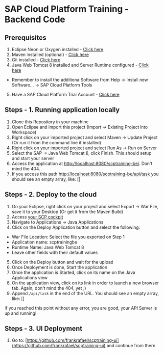 # SAP Cloud Platform Training - Backend Code

## Prerequisites
1. Eclipse Neon or Oxygen installed - [Click here](https://www.eclipse.org/downloads/?)
2. Maven installed (optional) - [Click here](https://maven.apache.org/download.cgi)
3. Git installed - [Click here](https://git-scm.com/downloads)
4. Java Web Tomcat 8 installed and Server Runtime configured - [Click here](https://tools.hana.ondemand.com/)
  * Remember to install the additiona Software from Help -> Install new Software... -> SAP Cloud Platform Tools
5. Have a SAP Cloud Platform Trial Account - [Click here](https://cloudplatform.sap.com/index.html)

## Steps - 1. Running application locally
1. Clone this Repository in your machine
2. Open Eclipse and import this project (Import -> Existing Project into Workspace)
3. Right click on your imported project and select Maven -> Update Project (Or run it from the command line if installed)
4. Right click on your imported project and select Run As -> Run on Server
5. Select the SAP -> Java Web Tomcat 8, click Finish. This should setup and start your server
5. Access the application at [http://localhost:8080/scptraining-be/](http://localhost:8080/scptraining-be/). Don't mind the 404.
6. If you access this path [http://localhost:8080/scptraining-be/api/task](http://localhost:8080/scptraining-be/api/task) you should see an empty array, like: []
 
## Steps - 2. Deploy to the cloud
1. On your Eclipse, right click on your project and select Export -> War File, save it to your Desktop (Or get it from the Maven Build)
2. Access [your SCP cockpit](https://account.hanatrial.ondemand.com/cockpit)
3. Navigate to Applications -> Java Applications
4. Click on the Deploy Application button and select the following:
- War File Location: Select the file you exported on Step 1
- Application name: scptrainingbe
- Runtime Name: Java Web Tomcat 8
- Leave other fields with their default values
5. Click on the Deploy button and wait for the upload
6. Once Deployment is done, Start the application
7. Once the application is Started, click on its name on the Java Applications view
8. On the application view, click on its link in order to launch a new browser tab. Again, don't mind the 404, yet ;)
9. Append `/api/task` in the end of the URL. You should see an empty array, like: []

If you reached this point without any error, you are good, your API Server is up and running!

## Steps - 3. UI Deployment
1. Go to: [https://github.com/frankrafael/scptraining-ui](https://github.com/frankrafael/scptraining-ui) and continue from there.